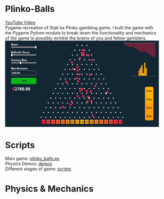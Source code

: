 # Plinko-Balls
[YouTube Video](https://www.youtube.com/watch?v=E59LsTyOdmo) <br>
Pygame recreation of Stak'es Plinko gambling game. I built the game with the Pygame Python module to break down the functionality and mechanics of the game to possibly wrinkle the brains of you and fellow gamblers.
![image](media/full-game.gif)

# Scripts
Main game: [plinko_balls.py](plinko_balls.py) <br>
Physics Demos: [demos](demos/) <br>
Different stages of game: [scripts](main%20scripts/)

# Physics & Mechanics

